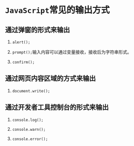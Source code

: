 # `JavaScript`常见的输出方式

## 通过弹窗的形式来输出

1. `alert();`
   
2. `prompt();`输入内容可以通过变量接收，接收后为字符串形式。

3. `confirm();`

## 通过网页内容区域的方式来输出

1. `document.write();`

## 通过开发者工具控制台的形式来输出

1. `console.log();`

2. `console.warn();`

3. `console.error();`